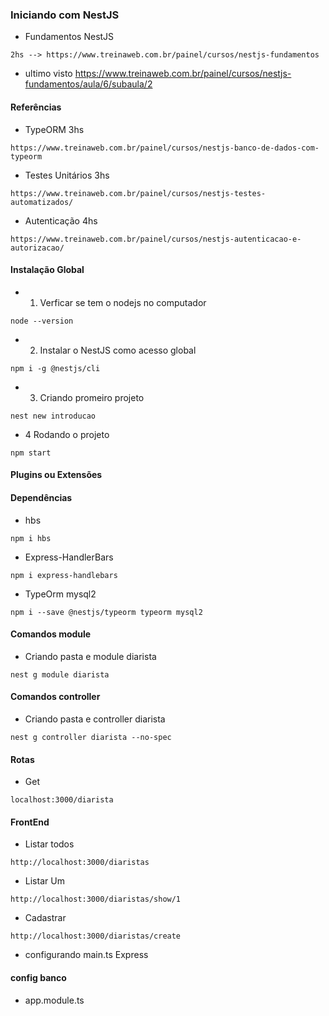 ### Iniciando com NestJS

* Fundamentos NestJS
```
2hs --> https://www.treinaweb.com.br/painel/cursos/nestjs-fundamentos
```

* ultimo visto
https://www.treinaweb.com.br/painel/cursos/nestjs-fundamentos/aula/6/subaula/2

#### Referências
* TypeORM 3hs
```
https://www.treinaweb.com.br/painel/cursos/nestjs-banco-de-dados-com-typeorm
```

* Testes Unitários 3hs
```
https://www.treinaweb.com.br/painel/cursos/nestjs-testes-automatizados/
```

* Autenticação 4hs
```
https://www.treinaweb.com.br/painel/cursos/nestjs-autenticacao-e-autorizacao/
```

#### Instalação Global
* 1. Verficar se tem o nodejs no computador
```
node --version
```
* 2. Instalar o NestJS como acesso global
```
npm i -g @nestjs/cli
```
* 3. Criando promeiro projeto
```
nest new introducao
```

* 4 Rodando o projeto
```
npm start
```

#### Plugins ou Extensões

#### Dependências
* hbs
```
npm i hbs
```

* Express-HandlerBars
```
npm i express-handlebars
```

* TypeOrm mysql2
```
npm i --save @nestjs/typeorm typeorm mysql2
```

#### Comandos module
* Criando pasta e module diarista
```
nest g module diarista
```

#### Comandos controller
* Criando pasta e controller diarista
```
nest g controller diarista --no-spec
```

#### Rotas
* Get
```
localhost:3000/diarista
```

#### FrontEnd
* Listar todos
```
http://localhost:3000/diaristas
```

* Listar Um
```
http://localhost:3000/diaristas/show/1
```

* Cadastrar
```
http://localhost:3000/diaristas/create
```

* configurando main.ts
    Express

#### config banco
* app.module.ts
```

```